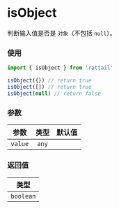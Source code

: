 # isObject

判断输入值是否是 `对象`（不包括 `null`）。

### 使用

```ts
import { isObject } from 'rattail'

isObject({}) // return true
isObject([]) // return true
isObject(null) // return false
```

### 参数

| 参数    | 类型  | 默认值 |
| ------- | :---: | -----: |
| `value` | `any` |        |

### 返回值

|   类型    |
| :-------: |
| `boolean` |
